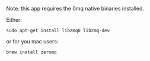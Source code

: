 Note: this app requires the 0mq native binaries installed.

Either:

    sudo apt-get install libzmq0 libzmq-dev

or for you mac users:

    brew install zeromq

